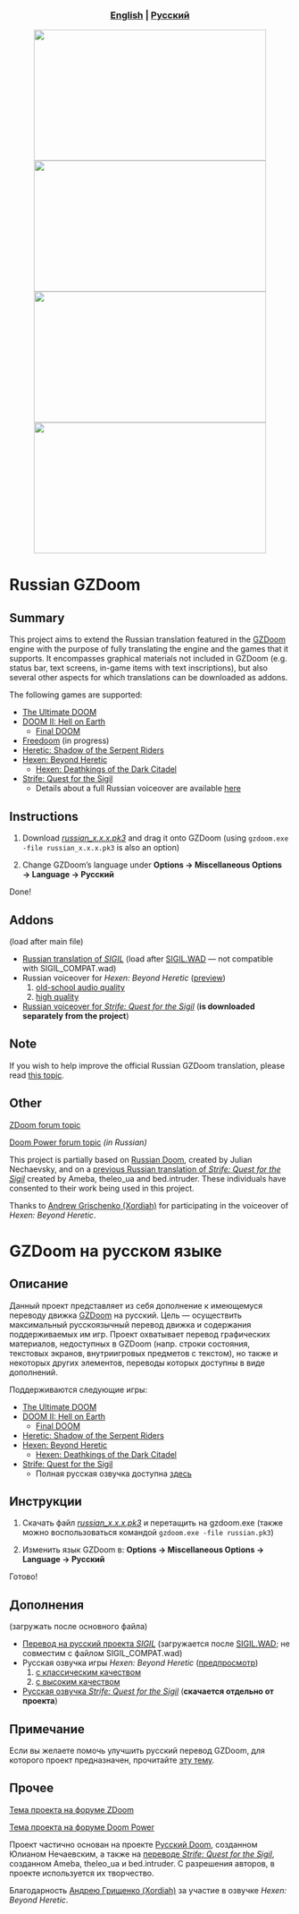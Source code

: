 <h3 align="center"> <a href="#russian-gzdoom"><b>English</b></a> | <a href="#gzdoom-на-русском-языке"><b>Русский</b></a></h3>

<p align="center">
    <img src="https://u.cubeupload.com/SashaRed/ScreenshotDoom201901.png" width="416" height="234"> <img src="https://u.cubeupload.com/SashaRed/ScreenshotHeretic202.png" width="416" height="234">
    <img src="https://u.cubeupload.com/SashaRed/ScreenshotHexen20190.png" width="416" height="234"> <img src="https://u.cubeupload.com/SashaRed/ScreenshotStrife2021.png" width="416" height="234">
</p>

# Russian GZDoom

## Summary

This project aims to extend the Russian translation featured in the [GZDoom](https://zdoom.org) engine with the purpose of fully translating the engine and the games that it supports. It encompasses graphical materials not included in GZDoom (e.g. status bar, text screens, in-game items with text inscriptions), but also several other aspects for which translations can be downloaded as addons.

The following games are supported:
- [The Ultimate DOOM](https://en.wikipedia.org/wiki/Doom_(1993_video_game))
- [DOOM II: Hell on Earth](https://en.wikipedia.org/wiki/Doom_II:_Hell_on_Earth)
	- [Final DOOM](https://en.wikipedia.org/wiki/Final_Doom)
- [Freedoom](https://freedoom.github.io/) (in progress)
- [Heretic: Shadow of the Serpent Riders](https://en.wikipedia.org/wiki/Heretic)
- [Hexen: Beyond Heretic](https://en.wikipedia.org/wiki/Hexen)
	- [Hexen: Deathkings of the Dark Citadel](https://en.wikipedia.org/wiki/Hexen:_Beyond_Heretic#Deathkings_of_the_Dark_Citadel)
- [Strife: Quest for the Sigil](https://en.wikipedia.org/wiki/Strife_(1996_video_game))
	- Details about a full Russian voiceover are available [here](https://sites.google.com/view/kostov-en/strife)

## Instructions

1. Download [*russian_x.x.x.pk3*](https://github.com/Nemrtvi/gzdoom-russian-translation/releases) and drag it onto GZDoom (using ```gzdoom.exe -file russian_x.x.x.pk3``` is also an option)

2. Change GZDoom’s language under **Options → Miscellaneous Options → Language → Русский**

Done!

## Addons

(load after main file)

- [Russian translation of *SIGIL*](https://www.dropbox.com/s/0noi9rv62wu82pk/sigil_rus.pk3?dl=1) (load after [SIGIL.WAD](https://romero.com/sigil) — not compatible with SIGIL_COMPAT.wad)
- Russian voiceover for *Hexen: Beyond Heretic* ([preview](https://www.youtube.com/watch?v=X0qw1KC07LU))
	1. [old-school audio quality](https://www.dropbox.com/s/psieluqgootdwho/rus_hexen_voice.pk3?dl=1)
	2. [high quality](https://www.dropbox.com/s/46r5ugr6zidklqf/rus_hexen_voice_hq.pk3?dl=1)
- [Russian voiceover for *Strife: Quest for the Sigil*](https://sites.google.com/view/kostov-en/strife) (**is downloaded separately from the project**)

## Note

If you wish to help improve the official Russian GZDoom translation, please read [this topic](https://forum.zdoom.org/viewtopic.php?f=49&t=63737).

## Other

[ZDoom forum topic](https://forum.zdoom.org/viewtopic.php?f=19&t=58872)

[Doom Power forum topic](https://i.iddqd.ru/viewtopic.php?t=1492) *(in Russian)*

This project is partially based on [Russian Doom](https://github.com/JNechaevsky/russian-doom), created by Julian Nechaevsky, and on a [previous Russian translation of *Strife: Quest for the Sigil*](http://arc.iddqd.ru/14072015/viewtopic.php?t=5331) created by Ameba, theleo_ua and bed.intruder. These individuals have consented to their work being used in this project.

Thanks to [Andrew Grischenko (Xordiah)](https://soundcloud.com/xordiah) for participating in the voiceover of *Hexen: Beyond Heretic*.

# GZDoom на русском языке

## Описание

Данный проект представляет из себя дополнение к имеющемуся переводу движка [GZDoom](https://zdoom.org) на русский. Цель — осуществить максимальный русскоязычный перевод движка и содержания поддерживаемых им игр. Проект охватывает перевод графических материалов, недоступных в GZDoom (напр. строки состояния, текстовых экранов, внутриигровых предметов с текстом), но также и некоторых других элементов, переводы которых доступны в виде дополнений.

Поддерживаются следующие игры:
- [The Ultimate DOOM](https://ru.wikipedia.org/wiki/Doom_(игра,_1993))
- [DOOM II: Hell on Earth](https://ru.wikipedia.org/wiki/Doom_II:_Hell_on_Earth)
	- [Final DOOM](https://ru.wikipedia.org/wiki/Final_Doom)
- [Heretic: Shadow of the Serpent Riders](https://ru.wikipedia.org/wiki/Heretic)
- [Hexen: Beyond Heretic](https://ru.wikipedia.org/wiki/Hexen)
	- [Hexen: Deathkings of the Dark Citadel](https://ru.wikipedia.org/wiki/Hexen#Deathkings_of_the_Dark_Citadel)
- [Strife: Quest for the Sigil](https://ru.wikipedia.org/wiki/Strife)
	- Полная русская озвучка доступна [здесь](https://sites.google.com/view/kostov-ru/strife)

## Инструкции

1. Скачать файл [*russian_x.x.x.pk3*](https://github.com/Nemrtvi/gzdoom-russian-translation/releases) и перетащить на gzdoom.exe  (также можно воспользоваться командой ```gzdoom.exe -file russian.pk3```)

2. Изменить язык GZDoom в: **Options → Miscellaneous Options → Language → Русский**

Готово!

## Дополнения

(загружать после основного файла)

- [Перевод на русский проекта *SIGIL*](https://www.dropbox.com/s/0noi9rv62wu82pk/sigil_rus.pk3?dl=1) (загружается после [SIGIL.WAD](https://romero.com/sigil); не совместим с файлом SIGIL_COMPAT.wad)
- Русская озвучка игры *Hexen: Beyond Heretic* ([предпросмотр](https://www.youtube.com/watch?v=X0qw1KC07LU))
	1. [с классическим качеством](https://www.dropbox.com/s/psieluqgootdwho/rus_hexen_voice.pk3?dl=1)
	2. [с высоким качеством](https://www.dropbox.com/s/46r5ugr6zidklqf/rus_hexen_voice_hq.pk3?dl=1)
- [Русская озвучка *Strife: Quest for the Sigil*](https://sites.google.com/view/kostov-ru/strife) (**скачается отдельно от проекта**)

## Примечание

Если вы желаете помочь улучшить русский перевод GZDoom, для которого проект предназначен, прочитайте [эту тему](https://forum.zdoom.org/viewtopic.php?f=49&t=63737).

## Прочее

[Тема проекта на форуме ZDoom](https://forum.zdoom.org/viewtopic.php?f=19&t=58872)

[Тема проекта на форуме Doom Power](https://i.iddqd.ru/viewtopic.php?t=1492)

Проект частично основан на проекте [Русский Doom](https://github.com/JNechaevsky/russian-doom), созданном Юлианом Нечаевским, а также на [переводе *Strife: Quest for the Sigil*](http://arc.iddqd.ru/14072015/viewtopic.php?t=5331), созданном Ameba, theleo\_ua и bed.intruder. С разрешения авторов, в проекте используется их творчество.

Благодарность [Андрею Грищенко (Xordiah)](https://soundcloud.com/xordiah) за участие в озвучке *Hexen: Beyond Heretic*.
